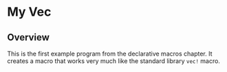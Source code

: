 # My Vec

## Overview

This is the first example program from the declarative macros chapter. It creates a macro that works very much like the standard library `vec!` macro.
